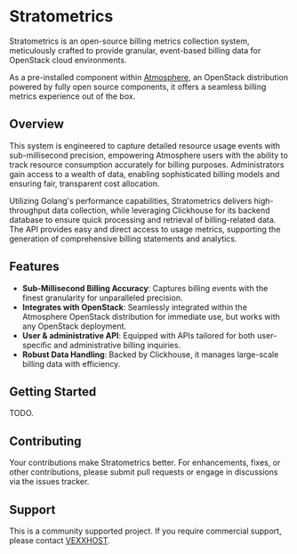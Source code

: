 # Stratometrics

Stratometrics is an open-source billing metrics collection system, meticulously
crafted to provide granular, event-based billing data for OpenStack cloud
environments.

As a pre-installed component within [Atmosphere](https://github.com/vexxhost/atmosphere),
an OpenStack distribution powered by fully open source components, it offers a
seamless billing metrics experience out of the box.

## Overview

This system is engineered to capture detailed resource usage events with
sub-millisecond precision, empowering Atmosphere users with the ability to track
resource consumption accurately for billing purposes. Administrators gain access
to a wealth of data, enabling sophisticated billing models and ensuring fair,
transparent cost allocation.

Utilizing Golang's performance capabilities, Stratometrics delivers
high-throughput data collection, while leveraging Clickhouse for its backend
database to ensure quick processing and retrieval of billing-related data. The
API provides easy and direct access to usage metrics, supporting the generation
of comprehensive billing statements and analytics.

## Features

- **Sub-Millisecond Billing Accuracy**: Captures billing events with the finest
  granularity for unparalleled precision.
- **Integrates with OpenStack**: Seamlessly integrated within the Atmosphere
  OpenStack distribution for immediate use, but works with any OpenStack deployment.
- **User & administrative API**: Equipped with APIs tailored for both
  user-specific and administrative billing inquiries.
- **Robust Data Handling**: Backed by Clickhouse, it manages large-scale billing
  data with efficiency.

## Getting Started

TODO.

## Contributing

Your contributions make Stratometrics better. For enhancements, fixes, or other
contributions, please submit pull requests or engage in discussions via the
issues tracker.

## Support

This is a community supported project.  If you require commercial support, please
contact [VEXXHOST](https://vexxhost.com).
